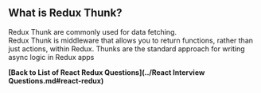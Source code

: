 ## What is Redux Thunk?
Redux Thunk are commonly used for data fetching.  
Redux Thunk is middleware that allows you to return functions, rather than just actions, within Redux.
Thunks are the standard approach for writing async logic in Redux apps

**[Back to List of React Redux Questions](../React Interview Questions.md#react-redux)**
